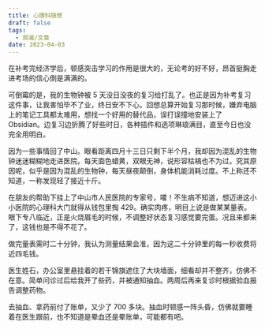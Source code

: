 ```yaml
---
title: 心理科随想
draft: false
tags:
  - 观澜/文章
date: 2023-04-03
---
```


在补考完经济学后，顿感突击学习的作用是很大的，无论考的好不好，昂首挺胸走进考场的信心倒是满满的。

可倒霉的是，我的生物钟被 5 天没日没夜的复习给打乱了。也正是因为补考复习这件事，让我害怕毕不了业，终日安不下心。回想总算开始复习那时候，嫌弃电脑上的笔记工具都太难用，想找一个好用的替代品，误打误撞地安装上了 Obsidian。边复习边折腾了好些时日，各种插件和选项琳琅满目，直至今日也没完全用明白。

因为一些事情回了中山。眼看距离四月十三日只剩下半个月，我却因为混乱的生物钟迷迷糊糊地走进医院。每天面色蜡黄，双眼无神，说形容枯槁也不为过。究其原因呢，似乎是因为混乱的生物钟，每天昼夜颠倒，身体机能消耗过度。不上称还不知道，一称发现轻了接近十斤。

在朋友的帮助下挂上了中山市人民医院的专家号，嚯！不生病不知道，想迈进这小小医院的心理科大门就得从钱包里掏 429。确实肉疼，明目上说是做某某量表。眼下专八临近，正是火烧眉毛的时候，不调整好状态复习感觉要完蛋。况且来都来了，这钱也是不得不花了。

做完量表需时二十分钟，我认为测量结果会准，因为这二十分钟里的每一秒收费将近四毛钱。

医生姓石，办公室里悬挂着的若干锦旗遮住了大块墙面，细看却并不整齐，仿佛不在意。简单问诊过后给我开了些药，并被通知抽血。两周后再来复诊时根据验血报告调整药物。

去抽血、拿药前付了账单，又少了 700 多块。抽血时顿感一阵头昏，仿佛就要睡着在医生跟前，也不知道是晕血还是晕账单，可能都有吧。
